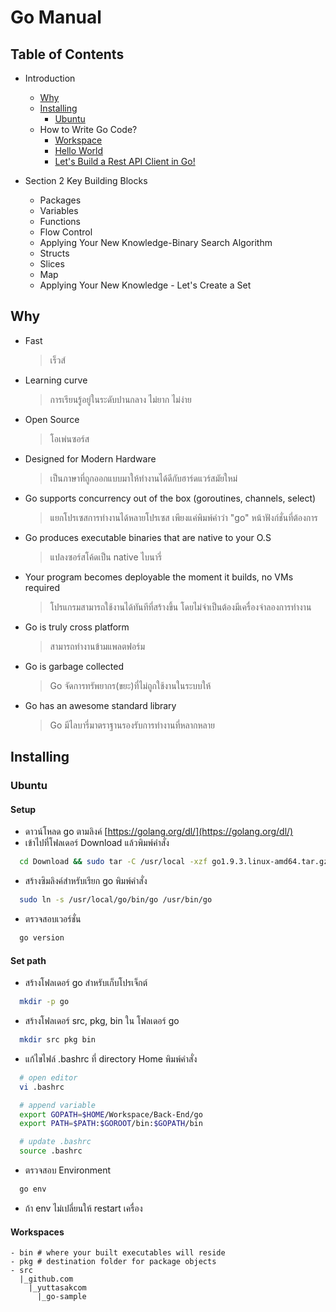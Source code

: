 ﻿# Go Manual

## Table of Contents

* Introduction
  * [Why](#why)
  * [Installing](#installing)
    * [Ubuntu](#ubuntu)
  * How to Write Go Code?
    * [Workspace](#workspace)
    * [Hello World](#hello-world)
    * [Let's Build a Rest API Client in Go!](#build)
* Section 2 Key Building Blocks

  * Packages
  * Variables
  * Functions
  * Flow Control
  * Applying Your New Knowledge-Binary Search Algorithm
  * Structs
  * Slices
  * Map
  * Applying Your New Knowledge - Let's Create a Set

## Why

* Fast
  > เร็วส์
* Learning curve
  > การเรียนรู้อยู่ในระดับปานกลาง ไม่ยาก ไม่ง่าย
* Open Source
  > โอเพ่นซอร์ส
* Designed for Modern Hardware
  > เป็นภาษาที่ถูกออกแบบมาให้ทำงานได้ดีกับฮาร์ดแวร์สมัยใหม่
* Go supports concurrency out of the box (goroutines, channels, select)
  > แยกโปรเซสการทำงานได้หลายโปรเซส เพียงแค่พิมพ์คำว่า "go" หน้าฟังก์ชั่นที่ต้องการ
* Go produces executable binaries that are native to your O.S
  > แปลงซอร์สโค้ดเป็น native ไบนารี่
* Your program becomes deployable the moment it builds, no VMs required
  > โปรแกรมสามารถใช้งานได้ทันทีที่สร้างขึ้น โดยไม่จำเป็นต้องมีเครื่องจำลองการทำงาน
* Go is truly cross platform
  > สามารถทำงานข้ามแพลตฟอร์ม
* Go is garbage collected
  > Go จัดการทรัพยากร(ขยะ)ที่ไม่ถูกใช้งานในระบบให้
* Go has an awesome standard library
  > Go มีไลบารี่มาตราฐานรองรับการทำงานที่หลากหลาย

## Installing

### Ubuntu

#### Setup

* ดาวน์โหลด go ตามลิงค์ [https://golang.org/dl/](https://golang.org/dl/)
* เข้าไปที่โฟลเดอร์ Download แล้วพิมพ์คำสั่ง

```bash
  cd Download && sudo tar -C /usr/local -xzf go1.9.3.linux-amd64.tar.gz
```

* สร้างซิมลิงค์สำหรับเรียก go พิมพ์คำสั่ง

```bash
  sudo ln -s /usr/local/go/bin/go /usr/bin/go
```

* ตรวจสอบเวอร์ชั่น

```bash
  go version
```

#### Set path

* สร้างโฟลเดอร์ go สำหรับเก็บโปรเจ็กต์

```bash
  mkdir -p go
```

* สร้างโฟลเดอร์ src, pkg, bin ใน โฟลเดอร์ go

```bash
  mkdir src pkg bin
```

* แก้ไขไฟล์ .bashrc ที่ directory Home พิมพ์คำสั่ง

```bash
  # open editor
  vi .bashrc

  # append variable
  export GOPATH=$HOME/Workspace/Back-End/go
  export PATH=$PATH:$GOROOT/bin:$GOPATH/bin

  # update .bashrc
  source .bashrc
```

* ตรวจสอบ Environment

```bash
  go env
```

* ถ้า env ไม่เปลี่ยนให้ restart เครื่อง

#### Workspaces

```
- bin # where your built executables will reside
- pkg # destination folder for package objects
- src
  |_github.com
    |_yuttasakcom
      |_go-sample
```
